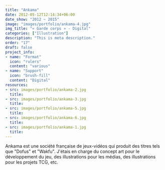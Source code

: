 ```yaml
---
title: "Ankama"
date: 2012-05-12T12:14:34+06:00
date_show: "2012 ~ 2015"
image: "images/portfolio/ankama-4.jpg"
img_title: "« Garde corps » - Digital"
categories: ["Illustration"]
description: "This is meta description."
order: "17"
draft: false
project_info:
- name: "Format"
  icon: "rulers"
  content: "various"
- name: "Support"
  icon: "brush-fill"
  content: "Digital"
resources:
- src: images/portfolio/ankama-2.jpg
  title:
- src: images/portfolio/ankama-3.jpg
  title:
- src: images/portfolio/ankama-5.jpg
  title:
- src: images/portfolio/ankama-6.jpg
  title:
- src: images/portfolio/ankama-1.jpg
  title:
---
```


Ankama est une société française de jeux-vidéos qui produit des titres tels que "Dofus" et "Wakfu". J'étais en charge du concept art pour le développement du jeu, des illustrations pour les médias, des illustrations pour les projets TCG, etc.
